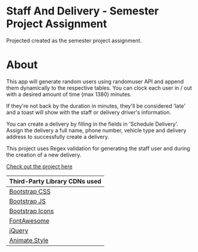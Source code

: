 # Staff And Delivery - Semester Project Assignment

Projected created as the semester project assignment. 

# About
This app will generate random users using randomuser API and append them dynamically to the respective tables. 
You can clock each user in / out with a desired amount of time (max 1380) minutes. 

If they're not back by the duration in minutes, they'll be considered 'late' and a toast will show with the staff or delivery driver's information.

You can create a delivery by filling in the fields in 'Schedule Delivery'. 
Assign the delivery a full name, phone number, vehicle type and delivery address to successfully create a delivery. 

This project uses Regex validation for generating the staff user and during the creation of a new delivery. 

[Check out the project here](https://staff-and-delivery.netlify.app/)

|Third-Party Library CDNs used|
|-----|
|[Bootstrap CSS](https://cdn.jsdelivr.net/npm/bootstrap@5.2.3/dist/css/bootstrap.min.css)|
|[Bootstrap JS](https://cdnjs.cloudflare.com/ajax/libs/bootstrap/5.2.3/js/bootstrap.bundle.min.js)|
|[Bootstrap Icons](https://cdn.jsdelivr.net/npm/bootstrap-icons@1.11.1/font/bootstrap-icons.css)|
|[FontAwesome](https://kit.fontawesome.com/bfb54975b7.js)|
|[jQuery](https://code.jquery.com/jquery-3.7.1.min.js)|
|[Animate.Style](https://cdnjs.cloudflare.com/ajax/libs/animate.css/4.1.1/animate.min.css)|
